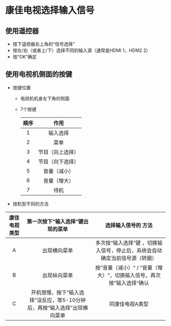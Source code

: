 # 康佳电视选择输入信号

## 使用遥控器
* 按下遥控器右上角的“信号选择”
* 按左/右（或者上/下）选择不同的输入源（通常是HDMI 1，HDM2 2）
* 按“OK“确定

## 使用电视机侧面的按键
* 按键位置
  * 电视机机身左下角的侧面
  * 7个按键

    | 顺序 | 作用 |
    | :--: | :--: |
    | 1 | 输入选择 |
    | 2 | 菜单 |
    | 3 | 节目（向上选择）|
    | 4 | 节目（向下选择）|
    | 5 | 音量（减小）|
    | 6 | 音量（增大）|
    | 7 | 待机 |

* 按机型不同的方法

| 康佳电视类型 | 第一次按下“输入选择”键出现的菜单 | 选择输入信号的 方法 |
| :--: | :--: | :--: |
| A | 出现横向菜单 | 多次按“输入选择”键 ，切换输入信号，停止后，系统会自动确定当前信号源（转圈） |
| B | 出现纵向菜单 | 按”音量（减小）“ / ”音量（增大）“，切换输入信号，再次按”输入选择“确认 |
| C | 开机很慢，按下“输入选择”没反应，等5-10分钟后，再按“输入选择”出现横向菜单 | 同康佳电视A类型 |

